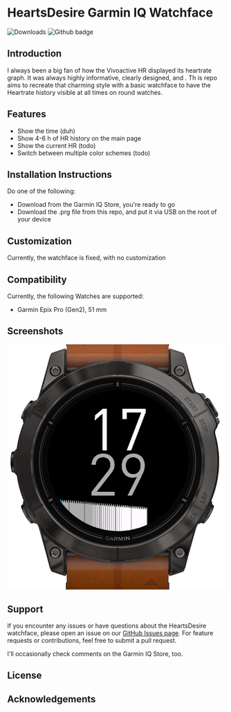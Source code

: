 # HeartsDesire Garmin IQ Watchface
![Downloads](https://img.shields.io/badge/CIQ_Store_downloads-38-green?style=flat-square)
![Github badge](https://developer.garmin.com/static/connect-iq_badge-dark-35b152d2074fb5abd7394662f78d8a4f.svg)

## Introduction
<!-- Briefly describe what the HeartsDesire watchface is and its purpose. -->

I always been a big fan of how the Vivoactive HR displayed its heartrate graph. It was always highly informative, clearly designed, and . Th is repo aims to recreate that charming style with a basic watchface to have the Heartrate history visible at all times on round watches.

## Features
<!-- List the key features of the watchface. -->

- Show the time (duh)
- Show 4-6 h of HR history on the main page
- Show the current HR (todo)
- Switch between multiple color schemes (todo)

## Installation Instructions
<!-- Provide step-by-step instructions on how to install the watchface on a Garmin device. -->
Do one of the following: 

- Download from the Garmin IQ Store, you're ready to go
- Download the .prg file from this repo, and put it via USB on the root of your device



## Customization
<!-- Describe any customization options available and how to adjust them. -->

Currently, the watchface is fixed, with no customization

## Compatibility
<!-- List the Garmin devices compatible with the watchface. -->
Currently, the following Watches are supported:

- Garmin Epix Pro (Gen2), 51 mm

## Screenshots
<!-- Include screenshots of the watchface in action. -->

![a screenshot of the watch](image.png)

## Support

If you encounter any issues or have questions about the HeartsDesire watchface, please open an issue on our [GitHub Issues page](https://github.com/r-neuschulz/HeartsDesire/issues). For feature requests or contributions, feel free to submit a pull request. 

I'll occasionally check comments on the Garmin IQ Store, too.

## License
<!-- Specify the license under which the project is distributed. -->

## Acknowledgements
<!-- Give credit to those who have contributed or inspired the project. -->
